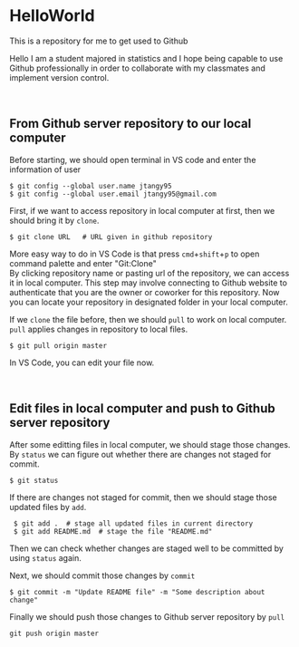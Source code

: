 # HelloWorld
This is a repository for me to get used to Github

Hello I am a student majored in statistics and I hope being capable to use Github professionally in order to collaborate with my classmates and implement version control. 

<br>

## From Github server repository to our local computer
Before starting, we should open terminal in VS code and enter the information of user

```
$ git config --global user.name jtangy95
$ git config --global user.email jtangy95@gmail.com
```

First, if we want to access repository in local computer at first, then we should bring it by `clone`. 
```
$ git clone URL   # URL given in github repository
```

More easy way to do in VS Code is that press `cmd`+`shift`+`p` to open command palette and enter "Git:Clone"  
By clicking repository name or pasting url of the repository, we can access it in local computer. This step may involve connecting to Github website to authenticate that you are the owner or coworker for this repository.
Now you can locate your repository in designated folder in your local computer.

If we `clone` the file before, then we should `pull` to work on local computer. `pull` applies changes in repository to local files. 
```
$ git pull origin master
```

 In VS Code, you can edit your file now. 

 <br>

 ## Edit files in local computer and push to Github server repository

 After some editting files in local computer, we should stage those changes. By `status` we can figure out whether there are changes not staged for commit. 
 ```
 $ git status
 ```
 If there are changes not staged for commit, then we should stage those updated files by `add`.
```
 $ git add .  # stage all updated files in current directory
 $ git add README.md  # stage the file "README.md"
```

Then we can check whether changes are staged well to be committed by using `status` again.

Next, we should commit those changes by `commit`
```
$ git commit -m "Update README file" -m "Some description about change"
```

Finally we should push those changes to Github server repository by `pull`
```
git push origin master
```